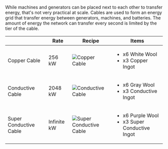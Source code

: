While machines and generators can be placed next to each other to transfer energy, that's not very practical at scale. Cables are used to form an energy grid that transfer energy between generators, machines, and batteries. The amount of energy the network can transfer every second is limited by the tier of the cable.

| | Rate | Recipe | Items |
|-|------|--------|-------|
| Copper Cable | 256 kW | ![Copper Cable](https://cdn.discordapp.com/attachments/739536694398812230/1117814933179072712/copper_cables.png) | <ul><li>x6 White Wool</li><li>x3 Copper Ingot</li></ul> |
| Conductive Cable | 2048 kW | ![Conductive Cable](https://cdn.discordapp.com/attachments/739536694398812230/1117814933451710564/conductive_cable.png) | <ul><li>x6 Gray Wool</li><li>x3 Conductive Ingot</li></ul> |
| Super Conductive Cable | Infinite kW | ![Super Conductive Cable](https://cdn.discordapp.com/attachments/739536694398812230/1117814933766295602/super_conductive_cable.png) | <ul><li>x6 Purple Wool</li><li>x3 Super Conductive Ingot</li></ul> |
